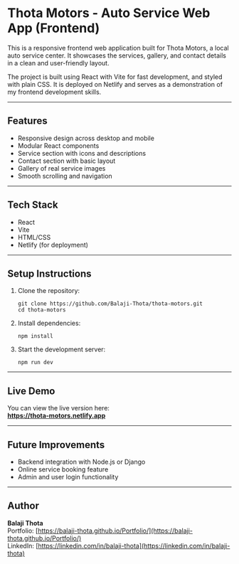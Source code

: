 # Thota Motors - Auto Service Web App (Frontend)

This is a responsive frontend web application built for Thota Motors, a local auto service center. It showcases the services, gallery, and contact details in a clean and user-friendly layout.

The project is built using React with Vite for fast development, and styled with plain CSS. It is deployed on Netlify and serves as a demonstration of my frontend development skills.

---

## Features

- Responsive design across desktop and mobile
- Modular React components
- Service section with icons and descriptions
- Contact section with basic layout
- Gallery of real service images
- Smooth scrolling and navigation

---

## Tech Stack

- React
- Vite
- HTML/CSS
- Netlify (for deployment)

---

## Setup Instructions

1. Clone the repository:
   ```
   git clone https://github.com/Balaji-Thota/thota-motors.git
   cd thota-motors
   ```

2. Install dependencies:
   ```
   npm install
   ```

3. Start the development server:
   ```
   npm run dev
   ```

---

## Live Demo

You can view the live version here:  
**https://thota-motors.netlify.app**

---

## Future Improvements

- Backend integration with Node.js or Django
- Online service booking feature
- Admin and user login functionality

---

## Author

**Balaji Thota**  
Portfolio: [https://balaji-thota.github.io/Portfolio/](https://balaji-thota.github.io/Portfolio/)  
LinkedIn: [https://linkedin.com/in/balaji-thota](https://linkedin.com/in/balaji-thota)
